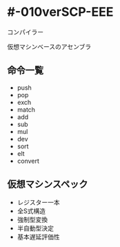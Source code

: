 # #-010verSCP-EEE
コンパイラー

仮想マシンベースのアセンブラ
## 命令一覧
- push
- pop
- exch
- match
- add
- sub
- mul
- dev
- sort
- elt
- convert
## 仮想マシンスペック
- レジスター一本
- 全S式構造
- 強制型変換
- 半自動型決定
- 基本遅延評価性
